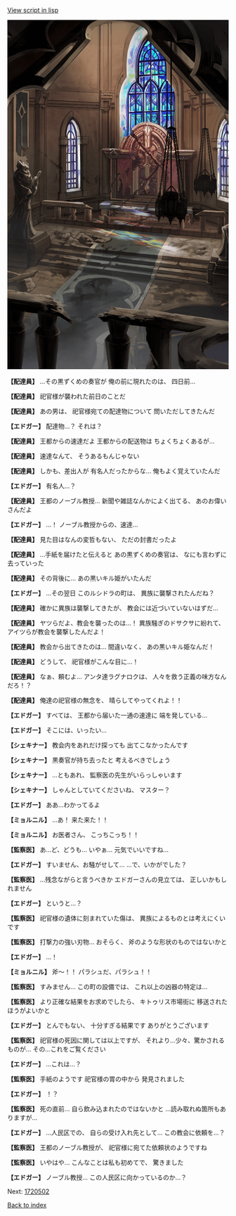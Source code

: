 [View script in lisp](../scripts/1720402.txt)

![ancient_church.png](../images/backgrounds/ancient_church.png)

**【配達員】**
…その黒ずくめの奏官が
俺の前に現れたのは、
四日前…

**【配達員】**
祀官様が襲われた前日のことだ

**【配達員】**
あの男は、
祀官様宛ての配達物について
問いただしてきたんだ

**【エドガー】**
配達物…？
それは？

**【配達員】**
王都からの速達だよ
王都からの配送物は
ちょくちょくあるが…

**【配達員】**
速達なんて、
そうあるもんじゃない

**【配達員】**
しかも、差出人が
有名人だったからな…
俺もよく覚えていたんだ

**【エドガー】**
有名人…？

**【配達員】**
王都のノーブル教授…
新聞や雑誌なんかによく出てる、
あのお偉いさんだよ

**【エドガー】**
…！
ノーブル教授からの、速達…

**【配達員】**
見た目はなんの変哲もない、
ただの封書だったよ

**【配達員】**
…手紙を届けたと伝えると
あの黒ずくめの奏官は、
なにも言わずに去っていった

**【配達員】**
その背後に…
あの黒いキル姫がいたんだ

**【エドガー】**
…その翌日
このルシドラの町は、
異族に襲撃されたんだね？

**【配達員】**
確かに異族は襲撃してきたが、
教会には近づいていないはずだ…

**【配達員】**
ヤツらだよ、教会を襲ったのは…！
異族騒ぎのドサクサに紛れて、
アイツらが教会を襲撃したんだよ！

**【配達員】**
教会から出てきたのは…
間違いなく、
あの黒いキル姫なんだ！

**【配達員】**
どうして、
祀官様がこんな目に…！

**【配達員】**
なぁ、頼むよ…
アンタ達ラグナロクは、
人々を救う正義の味方なんだろ！？

**【配達員】**
俺達の祀官様の無念を、
晴らしてやってくれよ！！

**【エドガー】**
すべては、
王都から届いた一通の速達に
端を発している…

**【エドガー】**
そこには、いったい…

**【シェキナー】**
教会内をあれだけ探っても
出てこなかったんです

**【シェキナー】**
黒奏官が持ち去ったと
考えるべきでしょう

**【シェキナー】**
…ともあれ、
監察医の先生がいらっしゃいます

**【シェキナー】**
しゃんとしていてくださいね、
マスター？

**【エドガー】**
ああ…わかってるよ

**【ミョルニル】**
…あ！
来た来た！！

**【ミョルニル】**
お医者さん、
こっちこっち！！

**【監察医】**
あ…ど、どうも…
いやぁ…
元気でいいですね…

**【エドガー】**
すいません、お騒がせして…
…で、いかがでした？

**【監察医】**
…残念ながらと言うべきか
エドガーさんの見立ては、
正しいかもしれません

**【エドガー】**
というと…？

**【監察医】**
祀官様の遺体に刻まれていた傷は、
異族によるものとは考えにくいです

**【監察医】**
打撃力の強い刃物…
おそらく、
斧のような形状のものではないかと

**【エドガー】**
…！

**【ミョルニル】**
斧～！！
パラシュだ、パラシュ！！

**【監察医】**
すみません…
この町の設備では、
これ以上の凶器の特定は…

**【監察医】**
より正確な結果をお求めでしたら、
キトゥリス市場街に
移送されたほうがよいかと

**【エドガー】**
とんでもない、
十分すぎる結果です
ありがとうございます

**【監察医】**
祀官様の死因に関しては以上ですが、
それより…少々、驚かされるものが…
その…これをご覧ください

**【エドガー】**
…これは…？

**【監察医】**
手紙のようです
祀官様の胃の中から
発見されました

**【エドガー】**
！？

**【監察医】**
死の直前…
自ら飲み込まれたのではないかと
…読み取れぬ箇所もありますが…

**【エドガー】**
…人民区での、
自らの受け入れ先として…
この教会に依頼を…？

**【監察医】**
王都のノーブル教授が、
祀官様に宛てた依頼状のようですね

**【監察医】**
いやはや…
こんなことは私も初めてで、
驚きました

**【エドガー】**
ノーブル教授…
この人民区に向かっているのか…？


Next: [1720502](1720502.md)

[Back to index](index.md)
